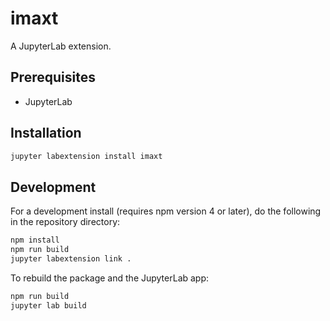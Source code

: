 # imaxt

A JupyterLab extension.


## Prerequisites

* JupyterLab

## Installation

```bash
jupyter labextension install imaxt
```

## Development

For a development install (requires npm version 4 or later), do the following in the repository directory:

```bash
npm install
npm run build
jupyter labextension link .
```

To rebuild the package and the JupyterLab app:

```bash
npm run build
jupyter lab build
```

